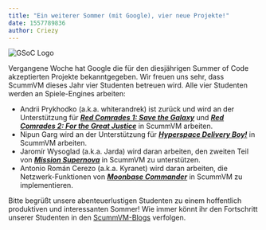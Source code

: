 ```yaml
---
title: "Ein weiterer Sommer (mit Google), vier neue Projekte!"
date: 1557789836
author: Criezy
---
```


![GSoC Logo](/data/news/GSoC2017Logo.png)

Vergangene Woche hat Google die für den diesjährigen Summer of Code akzeptierten Projekte bekanntgegeben. Wir freuen uns sehr, dass ScummVM dieses Jahr vier Studenten betreuen wird. Alle vier Studenten werden an Spiele-Engines arbeiten:

*   Andrii Prykhodko (a.k.a. whiterandrek) ist zurück und wird an der Unterstützung für ***[Red Comrades 1: Save the Galaxy](https://www.mobygames.com/game/red-comrades-save-the-galaxy-reloaded)*** und ***[Red Comrades 2: For the Great Justice](https://www.mobygames.com/game/red-comrades-2)*** in ScummVM arbeiten.
*   Nipun Garg wird an der Unterstützung für ***[Hyperspace Delivery Boy!](https://www.mobygames.com/game/hyperspace-delivery-boy)*** in ScummVM arbeiten.
*   Jaromír Wysoglad (a.k.a. Jarda) wird daran arbeiten, den zweiten Teil von ***[Mission Supernova](http://www.mobygames.com/game/dos/mission-supernova/)*** in ScummVM zu unterstützen.
*   Antonio Román Cerezo (a.k.a. Kyranet) wird daran arbeiten, die Netzwerk-Funktionen von ***[Moonbase Commander](http://www.mobygames.com/game/moonbase-commander)*** in ScummVM zu implementieren.

Bitte begrüßt unsere abenteuerlustigen Studenten zu einem hoffentlich produktiven und interessanten Sommer! Wie immer könnt ihr den Fortschritt unserer Studenten in den [ScummVM-Blogs](http://planet.scummvm.org) verfolgen.
